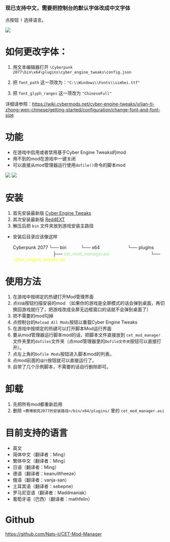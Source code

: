 ### 现已支持中文，需要把控制台的默认字体改成中文字体
点按钮 <kbd>!</kbd> 选择语言。

![](https://staticdelivery.nexusmods.com/mods/3333/images/895/895-1611766356-1945566139.png)

# 如何更改字体：
1. 用文本编辑器打开 `\Cyberpunk 2077\bin\x64\plugins\cyber_engine_tweaks\config.json`

2. 把 `font_path` 这一项改为：`"C:\\Windows\\Fonts\\simhei.ttf"`

3. 把 `font_glyph_ranges` 这一项改为 `"ChineseFull"`

详细请参照：https://wiki.cybermods.net/cyber-engine-tweaks/v/jian-ti-zhong-wen-chinese/getting-started/configuration/change-font-and-font-size

# 功能
- 在游戏中启用或者禁用基于Cyber Engine Tweaks的mod
- 用不到的mod在游戏中一键关闭
- 可以直接从mod管理器运行使用`dofile()`命令的脚本mod

![](https://mod.3dmgame.com/ueditor/php/upload/image/20210114/1610567995552748.png) ![](https://mod.3dmgame.com/ueditor/php/upload/image/20210114/1610567995298943.png)

# 安装
1. 首先安装最新版 [Cyber Engine Tweaks](https://www.nexusmods.com/cyberpunk2077/mods/107)
2. 其次安装最新版 [Red4EXT](https://www.nexusmods.com/cyberpunk2077/mods/2380)
3. 解压后把 `bin` 文件夹放到游戏安装主路径

- 安装后目录应该像这样

   Cyberpunk 2077
   └── bin
   　　　└── x64
   　　　　　　└── plugins
   　　　　　　　　　├── <span style="color:lightgreen;">cet_mod_manager.asi</span>
   　　　　　　　　　└── <span style="color:yellow;">cyber_engine_tweaks.asi</span>


# 使用方法
1. 在游戏中按绑定的热键打开Mod管理界面
2. 点`扫描`按钮扫描安装的mod （如果你的游戏是全屏模式的话会弹到桌面，再切换回游戏就行了，把游戏改成全屏无边框窗口的话就不会弹到桌面了）
3. 把不需要的mod勾掉
4. 点控制台的`Reload All Mods`按钮以重载Cyber Engine Tweaks
5. 在游戏中按绑定的热键可以打开脚本Mod运行界面
6. 要从mod管理器运行脚本mod的话，把脚本文件直接放到 `cet_mod_manager` 文件夹里的`dofiles`文件夹（点mod管理器里的`Dofile文件夹`按钮可以直接打开）。
7. 点左上角的`Dofile Mods`按钮进入脚本mod的列表。
8. 点mod前面的`运行`按钮就可以直接运行了。
9. 自带了几个示例脚本，不需要的话自行删除即可。

# 卸载
1. 先把所有mod都重新启用
2. 删除 `<赛博朋克2077的安装路径>/bin/x64/plugins/` 里的 `cet_mod_manager.asi`

# 目前支持的语言
- 英文
- 简体中文（翻译者：Ming）
- 繁体中文（翻译者：Ming）
- 日语（翻译者：Ming）
- 德语（翻译者：keanuWheeze）
- 俄语（翻译者：vanja-san）
- 土耳其语（翻译者：sebepne）
- 罗马尼亚语（翻译者：Maddmaniak）
- 葡萄牙语（巴西）（翻译者：mathfelin）

# Github
https://github.com/Nats-ji/CET-Mod-Manager
